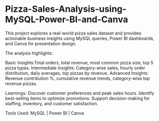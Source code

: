 # Pizza-Sales-Analysis-using-MySQL-Power-BI-and-Canva

This project explores a real-world pizza sales dataset and provides actionable business insights using MySQL queries, Power BI dashboards, and Canva for presentation design.

The analysis highlights:

Basic Insights:Total orders, total revenue, most common pizza size, top 5 pizza types. Intermediate Insights: Category-wise sales, hourly order distribution, daily averages, top pizzas by revenue. Advanced Insights: Revenue contribution %, cumulative revenue trends, category-wise top revenue pizzas.

Learnings:
   Discover customer preferences and peak sales hours.
   Identify best-selling items to optimize promotions.
   Support decision-making for staffing, inventory, and customer satisfaction.

Tools Used: MySQL | Power BI | Canva
